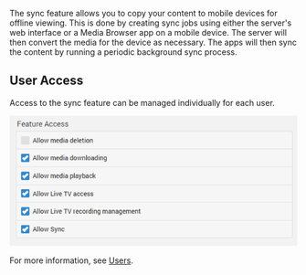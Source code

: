 The sync feature allows you to copy your content to mobile devices for offline viewing. This is done by creating sync jobs using either the server's web interface or a Media Browser app on a mobile device. The server will then convert the media for the device as necessary. The apps will then sync the content by running a periodic background sync process.

## User Access

Access to the sync feature can be managed individually for each user. 

![](images/server/users21.png)

For more information, see [Users](Users).